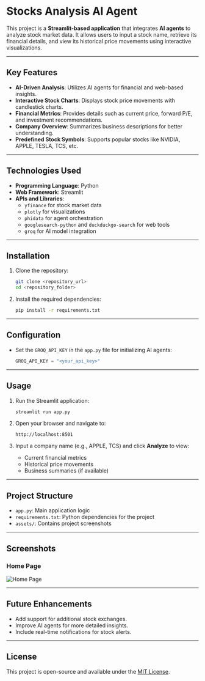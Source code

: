 

# Stocks Analysis AI Agent

This project is a **Streamlit-based application** that integrates **AI agents** to analyze stock market data. It allows users to input a stock name, retrieve its financial details, and view its historical price movements using interactive visualizations.

---

## Key Features
- **AI-Driven Analysis**: Utilizes AI agents for financial and web-based insights.
- **Interactive Stock Charts**: Displays stock price movements with candlestick charts.
- **Financial Metrics**: Provides details such as current price, forward P/E, and investment recommendations.
- **Company Overview**: Summarizes business descriptions for better understanding.
- **Predefined Stock Symbols**: Supports popular stocks like NVIDIA, APPLE, TESLA, TCS, etc.

---

## Technologies Used
- **Programming Language**: Python
- **Web Framework**: Streamlit
- **APIs and Libraries**:
  - `yfinance` for stock market data
  - `plotly` for visualizations
  - `phidata` for agent orchestration
  - `googlesearch-python` and `duckduckgo-search` for web tools
  - `groq` for AI model integration

---

## Installation

1. Clone the repository:
   ```bash
   git clone <repository_url>
   cd <repository_folder>
   ```

2. Install the required dependencies:
   ```bash
   pip install -r requirements.txt
   ```

---

## Configuration

- Set the `GROQ_API_KEY` in the `app.py` file for initializing AI agents:
  ```python
  GROQ_API_KEY = "<your_api_key>"
  ```

---

## Usage

1. Run the Streamlit application:
   ```bash
   streamlit run app.py
   ```

2. Open your browser and navigate to:
   ```
   http://localhost:8501
   ```

3. Input a company name (e.g., APPLE, TCS) and click **Analyze** to view:
   - Current financial metrics
   - Historical price movements
   - Business summaries (if available)

---

## Project Structure

- `app.py`: Main application logic
- `requirements.txt`: Python dependencies for the project
- `assets/`: Contains project screenshots

---

## Screenshots

###  Home Page
![Home Page]([assets/home_page.png](https://github.com/afrojmirza/Stocks-Analysis-AI-Agent/blob/e0711f4f9747f584ea863da4c67903d885d9c08e/nvidia%20stock.png))



---

## Future Enhancements

- Add support for additional stock exchanges.
- Improve AI agents for more detailed insights.
- Include real-time notifications for stock alerts.

---

## License

This project is open-source and available under the [MIT License](LICENSE).  
